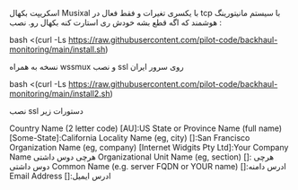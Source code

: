 اسکریپت بکهال Musixal با یکسری تغیرات و فقط فعال در tcp با سیستم مانیتورینگ هوشمند که اگه قطع بشه خودش ری استارت کنه بکهال رو.
نصب :



bash <(curl -Ls https://raw.githubusercontent.com/pilot-code/backhaul-monitoring/main/install.sh)


نسخه به همراه wssmux و نصب ssl روی سرور ایران  




bash <(curl -Ls https://raw.githubusercontent.com/pilot-code/backhaul-monitoring/main/install2.sh)




 نصب ssl دستورات زیر 


Country Name (2 letter code) [AU]:US
State or Province Name (full name) [Some-State]:California
Locality Name (eg, city) []:San Francisco
Organization Name (eg, company) [Internet Widgits Pty Ltd]:Your Company Name هرچی دوس داشتی
Organizational Unit Name (eg, section) []: هرچی دوس داشتی
Common Name (e.g. server FQDN or YOUR name) []:ادرس دامنه 
Email Address []:ادرس ایمیل
